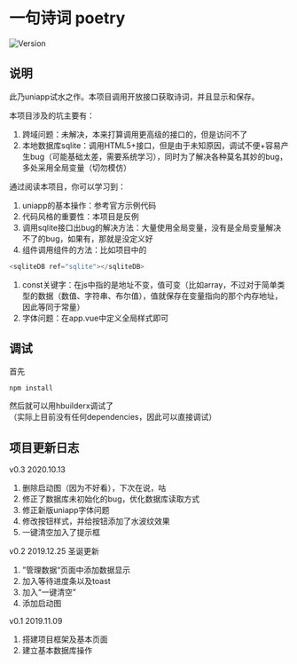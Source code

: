 # 一句诗词 poetry

![Version](https://img.shields.io/github/tag/gnuradio/gnuradio.svg)

## 说明
此乃uniapp试水之作。本项目调用开放接口获取诗词，并且显示和保存。  

本项目涉及的坑主要有：  
1. 跨域问题：未解决，本来打算调用更高级的接口的，但是访问不了  
1. 本地数据库sqlite：调用HTML5+接口，但是由于未知原因，调试不便+容易产生bug（可能基础太差，需要系统学习），同时为了解决各种莫名其妙的bug，多处采用全局变量（切勿模仿）  

通过阅读本项目，你可以学习到：  
1. uniapp的基本操作：参考官方示例代码  
1. 代码风格的重要性：本项目是反例  
1. 调用sqlite接口出bug的解决方法：大量使用全局变量，没有是全局变量解决不了的bug，如果有，那就是没定义好  
1. 组件调用组件的方法：比如项目中的
```javascript
<sqliteDB ref="sqlite"></sqliteDB>
```
1. const关键字：在js中指的是地址不变，值可变（比如array，不过对于简单类型的数据（数值、字符串、布尔值），值就保存在变量指向的那个内存地址，因此等同于常量）  
1. 字体问题：在app.vue中定义全局样式即可  

## 调试
首先
```
npm install
```
然后就可以用hbuilderx调试了  
（实际上目前没有任何dependencies，因此可以直接调试）

## 项目更新日志
v0.3  2020.10.13
1. 删除启动图（因为不好看），下次在说，咕
1. 修正了数据库未初始化的bug，优化数据库读取方式
1. 修正新版uniapp字体问题
1. 修改按钮样式，并给按钮添加了水波纹效果
1. 一键清空加入了提示框

v0.2  2019.12.25  圣诞更新  
1. ”管理数据“页面中添加数据显示  
1. 加入等待进度条以及toast  
1. 加入“一键清空”  
1. 添加启动图  

v0.1  2019.11.09  
1. 搭建项目框架及基本页面  
1. 建立基本数据库操作  

